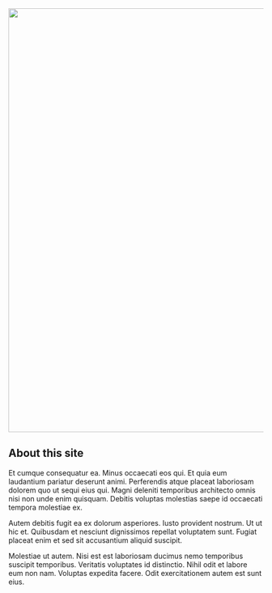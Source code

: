 
<div class="aboutme__thumb">
  <img src="https://source.unsplash.com/1200x900?project" width="611px" height="837px" alt="">
</div>

<div class="aboutme__content">

## About this site

Et cumque consequatur ea. Minus occaecati eos qui. Et quia eum laudantium pariatur deserunt animi. Perferendis atque placeat laboriosam dolorem quo ut sequi eius qui. Magni deleniti temporibus architecto omnis nisi non unde enim quisquam. Debitis voluptas molestias saepe id occaecati tempora molestiae ex.

Autem debitis fugit ea ex dolorum asperiores. Iusto provident nostrum. Ut ut hic et. Quibusdam et nesciunt dignissimos repellat voluptatem sunt. Fugiat placeat enim et sed sit accusantium aliquid suscipit.

Molestiae ut autem. Nisi est est laboriosam ducimus nemo temporibus suscipit temporibus. Veritatis voluptates id distinctio. Nihil odit et labore eum non nam. Voluptas expedita facere. Odit exercitationem autem est sunt eius.

</div>
